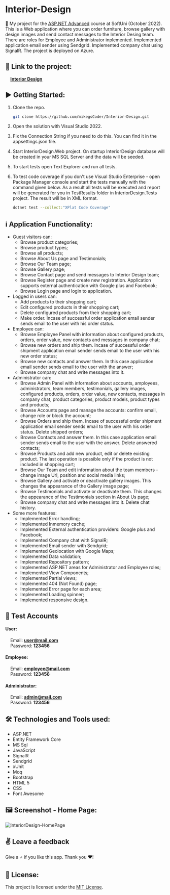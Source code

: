 # Interior-Design

:dart:  My project for the [ASP.NET Advanced](https://softuni.bg/trainings/3854/asp-net-advanced-october-2022) course at SoftUni (October 2022). This is a Web application where you can order furniture, browse gallery with design images and send contact messages to the Interior Desing team.
There are roles for Employee and Administrator inplemented. Implemented application email sender using Sendgrid. Implemented company chat using SignalR. The project is deployed on Azure.

## 🔗 **Link to the project:**
&nbsp;&nbsp;&nbsp;&nbsp;**[Interior Design](https://interiordesign.azurewebsites.net/)**

## :arrow_forward: Getting Started:

1. Clone the repo.
   ```sh
   git clone https://github.com/mikegsCoder/Interior-Design.git
   ```
2. Open the solution with Visual Studio 2022.
   
3. Fix the Connection String if you need to do this. You can find it in the appsettings.json file.
   
4. Start InteriorDesign.Web project. On startup InteriorDesign database will be created in your MS SQL Server and the data will be seeded.
   
5. To start tests open Text Explorer and run all tests.
   
5. To test code coverage if you don't use Visual Studio Enterprise - open Package Manager console and start the tests manually with the command given below. As a result all tests will be executed and report will be generated for you in TestResults folder in InteriorDesign.Tests project. The result will be in XML format.
   ```sh
   dotnet test --collect:"XPlat Code Coverage"
   ```

## :information_source: Application Functionality:

- Guest visitors can: 
  - Browse product categories;
  - Browse product types;
  - Browse all products;
  - Browse About Us page and Testimonials;
  - Browse Our Team page;
  - Browse Gallery page;
  - Browse Contact page and send messages to Interior Design team;
  - Browse Register page and create new registration. Application supports external authentication with Google plus and Facebook;
  - Browse Login page and login to application.
- Logged in users can:
  - Add products to their shopping cart; 
  - Edit configured products in their shopping cart;
  - Delete configured products from their shopping cart;
  - Make order. Incase of successful order application email sender sends email to the user with his order status.
- Employee can:
  - Browse Employee Panel with information about configured products, orders, order value, new contacts and messages in company chat; 
  - Browse new orders and ship them. Incase of successful order shipment application email sender sends email to the user with his new order status;
  - Browse new contacts and answer them. In this case application email sender sends email to the user with the answer;
  - Browse company chat and write messages into it.
- Administrator can:
  - Browse Admin Panel with information about accounts, amployees, administrators, team members, testimonials, gallery images, configured products, orders, order value, new contacts, messages in company chat, product categories, product models, product types and products; 
  - Browse Accounts page and manage the accounts: confirm email, change role or block the account;
  - Browse Orders and ship them. Incase of successful order shipment application email sender sends email to the user with his order status. Delete shipped orders;
  - Browse Contacts and answer them. In this case application email sender sends email to the user with the answer. Delete answered contacts;
  - Browse Products and add new product, edit or delete existing product. The last operation is possible only if the product is not included in shopping cart;
  - Browse Our Team and edit information about the team members - change image Url, position and social media links;
  - Browse Gallery and activate or deactivate gallery images. This changes the appearance of the Gallery image page;
  - Browse Testimonials and activate or deactivate them. This changes the appearance of the Testimonials section in About Us page;
  - Browse company chat and write messages into it. Delete chat history.
- Some more features:
  - Implemented Error handling;
  - Implemented Inmemory cache;
  - Implemented External authentication providers: Google plus and Facebook;
  - Implemented Company chat with SignalR;
  - Implemented Email sender with Sendgrid;
  - Implemented Geolocation with Google Maps;
  - Implemented Data validation;
  - Implemented Repository pattern;
  - Implemented ASP.NET areas for Administrator and Employee roles;
  - Implemented View Components;
  - Implemented Partial views;
  - Implemented 404 (Not Found) page;
  - Implemented Error page for each area;
  - Implemented Loading spinner;
  - Implemented responsive design.

## 🧪 Test Accounts
#### User:
&nbsp;&nbsp;&nbsp;&nbsp;Email: **user@mail.com**  
&nbsp;&nbsp;&nbsp;&nbsp;Password: **123456**  

#### Employee: 
&nbsp;&nbsp;&nbsp;&nbsp;Email: **employee@mail.com**  
&nbsp;&nbsp;&nbsp;&nbsp;Password: **123456** 

#### Administrator: 
&nbsp;&nbsp;&nbsp;&nbsp;Email: **admin@mail.com**  
&nbsp;&nbsp;&nbsp;&nbsp;Password: **123456** 

## :hammer_and_wrench: Technologies and Tools used:

- ASP.NET
- Entity Framework Core
- MS Sql
- JavaScript
- SignalR
- Sendgrid
- xUnit
- Moq
- Bootstrap
- HTML 5
- CSS
- Font Awesome

## :framed_picture: Screenshot - Home Page:

![InteriorDesign-HomePage](https://github.com/mikegsCoder/mikegsCoder.github.io/img/InteriorDesign/Homa_Page.jpg)


## :v: Leave a feedback
Give a :star: if you like this app.
Thank you ❤️!

## 📖 License:

This project is licensed under the [MIT License](LICENSE).